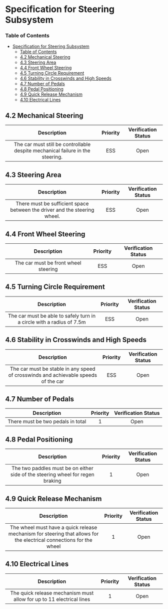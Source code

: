 # Specification for Steering Subsystem  
  
### Table of Contents  
- [Specification for Steering Subsystem](#specification-for-steering-subsystem)
    - [Table of Contents](#table-of-contents)
  - [4.2 Mechanical Steering](#42-mechanical-steering)
  - [4.3 Steering Area](#43-steering-area)
  - [4.4 Front Wheel Steering](#44-front-wheel-steering)
  - [4.5 Turning Circle Requirement](#45-turning-circle-requirement)
  - [4.6 Stability in Crosswinds and High Speeds](#46-stability-in-crosswinds-and-high-speeds)
  - [4.7 Number of Pedals](#47-number-of-pedals)
  - [4.8 Pedal Positioning](#48-pedal-positioning)
  - [4.9 Quick Release Mechanism](#49-quick-release-mechanism)
  - [4.10 Electrical Lines](#410-electrical-lines)
  
## 4.2 Mechanical Steering  
  
| Description | Priority | Verification Status |  
|:---:|:---:|:---:|  
| The car must still be controllable despite mechanical failure in the steering. | ESS | Open |  
  
  
## 4.3 Steering Area  
  
| Description | Priority | Verification Status |  
|:---:|:---:|:---:|  
| There must be sufficient space between the driver and the steering wheel. | ESS | Open |  
  
  
## 4.4 Front Wheel Steering  
  
| Description | Priority | Verification Status |  
|:---:|:---:|:---:|  
| The car must be front wheel steering | ESS | Open |  
  
  
## 4.5 Turning Circle Requirement  
  
| Description | Priority | Verification Status |  
|:---:|:---:|:---:|  
| The car must be able to safely turn in a circle with a radius of 7.5m | ESS | Open |  
  
  
## 4.6 Stability in Crosswinds and High Speeds  
  
| Description | Priority | Verification Status |  
|:---:|:---:|:---:|  
| The car must be stable in any speed of crosswinds and achievable speeds of the car | ESS | Open |  
  
  
## 4.7 Number of Pedals  
  
| Description | Priority | Verification Status |  
|:---:|:---:|:---:|  
| There must be two pedals in total  | 1 | Open |  
  
  
## 4.8 Pedal Positioning  
  
| Description | Priority | Verification Status |  
|:---:|:---:|:---:|  
| The two paddles must be on either side of the steering wheel for regen braking  | 1 | Open |  
  
  
## 4.9 Quick Release Mechanism  
  
| Description | Priority | Verification Status |  
|:---:|:---:|:---:|  
| The wheel must have a quick release mechanism for steering that allows for the electrical connections for the wheel | 1 | Open |  
  
  
## 4.10 Electrical Lines  
  
| Description | Priority | Verification Status |  
|:---:|:---:|:---:|  
| The quick release mechanism must allow for up to 11 electrical lines | 1 | Open |  
  

